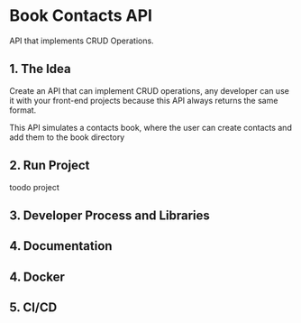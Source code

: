# Book Contacts API

API that implements CRUD Operations.

## 1. The Idea

Create an API that can implement CRUD operations, any developer can use it with your
front-end projects because this API always returns the same format.

This API simulates a contacts book, where the user can create contacts and add them to the
book directory

## 2. Run Project

toodo project

## 3. Developer Process and Libraries

## 4. Documentation

## 4. Docker

## 5. CI/CD

